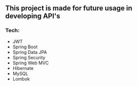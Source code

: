 ## This project is made for future usage in developing API's

### Tech:
- JWT
- Spring Boot
- Spring Data JPA
- Spring Security
- Spring Web MVC
- Hibernate
- MySQL
- Lombok
